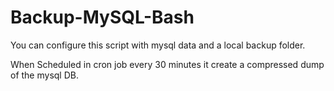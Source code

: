 # Backup-MySQL-Bash

You can configure this script with mysql data and a local backup folder.

When Scheduled in cron job every 30 minutes it create a compressed dump of the mysql DB.

